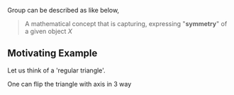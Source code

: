 Group can be described as like below,

> A mathematical concept that is capturing, expressing "**symmetry**" of a given object $X$

## Motivating Example
Let us think of a 'regular triangle'.

One can flip the triangle with axis in 3 way